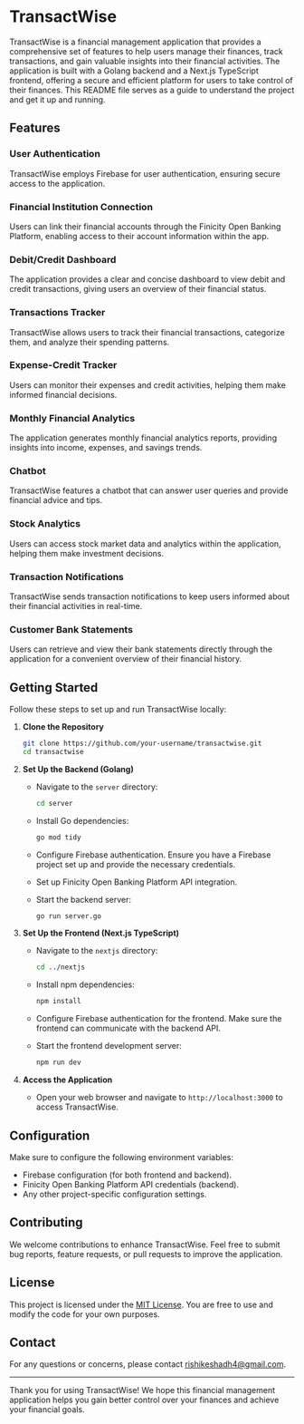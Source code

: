 # TransactWise

TransactWise is a financial management application that provides a comprehensive set of features to help users manage their finances, track transactions, and gain valuable insights into their financial activities. The application is built with a Golang backend and a Next.js TypeScript frontend, offering a secure and efficient platform for users to take control of their finances. This README file serves as a guide to understand the project and get it up and running.

## Features

### User Authentication

TransactWise employs Firebase for user authentication, ensuring secure access to the application.

### Financial Institution Connection

Users can link their financial accounts through the Finicity Open Banking Platform, enabling access to their account information within the app.

### Debit/Credit Dashboard

The application provides a clear and concise dashboard to view debit and credit transactions, giving users an overview of their financial status.

### Transactions Tracker

TransactWise allows users to track their financial transactions, categorize them, and analyze their spending patterns.

### Expense-Credit Tracker

Users can monitor their expenses and credit activities, helping them make informed financial decisions.

### Monthly Financial Analytics

The application generates monthly financial analytics reports, providing insights into income, expenses, and savings trends.

### Chatbot

TransactWise features a chatbot that can answer user queries and provide financial advice and tips.

### Stock Analytics

Users can access stock market data and analytics within the application, helping them make investment decisions.

### Transaction Notifications

TransactWise sends transaction notifications to keep users informed about their financial activities in real-time.

### Customer Bank Statements

Users can retrieve and view their bank statements directly through the application for a convenient overview of their financial history.

## Getting Started

Follow these steps to set up and run TransactWise locally:

1. **Clone the Repository**
   ```bash
   git clone https://github.com/your-username/transactwise.git
   cd transactwise
   ```

2. **Set Up the Backend (Golang)**
   - Navigate to the `server` directory:
     ```bash
     cd server
     ```
   - Install Go dependencies:
     ```bash
     go mod tidy
     ```
   - Configure Firebase authentication. Ensure you have a Firebase project set up and provide the necessary credentials.

   - Set up Finicity Open Banking Platform API integration.

   - Start the backend server:
     ```bash
     go run server.go
     ```

3. **Set Up the Frontend (Next.js TypeScript)**
   - Navigate to the `nextjs` directory:
     ```bash
     cd ../nextjs
     ```
   - Install npm dependencies:
     ```bash
     npm install
     ```
   - Configure Firebase authentication for the frontend. Make sure the frontend can communicate with the backend API.

   - Start the frontend development server:
     ```bash
     npm run dev
     ```

4. **Access the Application**
   - Open your web browser and navigate to `http://localhost:3000` to access TransactWise.

## Configuration

Make sure to configure the following environment variables:

- Firebase configuration (for both frontend and backend).
- Finicity Open Banking Platform API credentials (backend).
- Any other project-specific configuration settings.

## Contributing

We welcome contributions to enhance TransactWise. Feel free to submit bug reports, feature requests, or pull requests to improve the application.

## License

This project is licensed under the [MIT License](LICENSE). You are free to use and modify the code for your own purposes.

## Contact

For any questions or concerns, please contact [rishikeshadh4@gmail.com](mailto:your-email@example.com).

---

Thank you for using TransactWise! We hope this financial management application helps you gain better control over your finances and achieve your financial goals.
